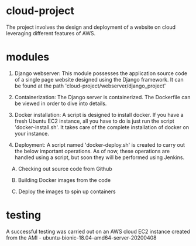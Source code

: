 # cloud-project
The project involves the design and deployment of a website on cloud leveraging different features of AWS.

# modules
1. Django webserver:
This module possesses the application source code of a single page website designed using the Django framework. It can be found at the path 'cloud-project/webserver/django_project'

2. Containerization:
The Django server is containerized. The Dockerfile can be viewed in order to dive into details.

3. Docker installation:
A script is designed to install docker. If you have a fresh Ubuntu EC2 instance, all you have to do is just run the script 'docker-install.sh'. It takes care of the complete installation of docker on your instance. 

4. Deployment:
A script named 'docker-deploy.sh' is created to carry out the below important operations. As of now, these operations are handled using a script, but soon they will be performed using Jenkins. 

          A. Checking out source code from Github
      
          B. Building Docker images from the code
    
          C. Deploy the images to spin up containers

# testing
A successful testing was carried out on an AWS cloud EC2 instance created from the AMI - ubuntu-bionic-18.04-amd64-server-20200408
